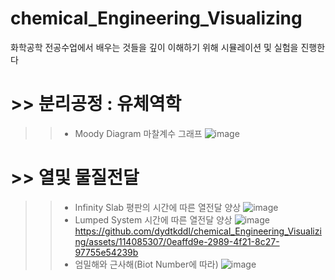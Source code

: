 # chemical_Engineering_Visualizing
화학공학 전공수업에서 배우는 것들을 깊이 이해하기 위해 시뮬레이션 및 실험을 진행한다

# >> 분리공정 : 유체역학
>> * Moody Diagram 마찰계수 그래프
>> ![image](https://github.com/dydtkddl/chemical_Engineering_Visualizing/assets/114085307/d5f2d687-d0d1-4063-a3db-33d4420333d1)



# >> 열및 물질전달
>> * Infinity Slab 평판의 시간에 따른 열전달 양상
>> ![image](https://github.com/dydtkddl/chemical_Engineering_Visualizing/assets/114085307/a3b44c52-bc55-4d8b-95aa-489dde2ea9f9)
>> * Lumped System 시간에 따른 열전달 양상
>> ![image](https://github.com/dydtkddl/chemical_Engineering_Visualizing/assets/114085307/0908f9c5-1b2a-4cf9-b093-36797a029805)
>> https://github.com/dydtkddl/chemical_Engineering_Visualizing/assets/114085307/0eaffd9e-2989-4f21-8c27-97755e54239b
>> * 엄밀해와 근사해(Biot Number에 따라)
>> ![image](https://github.com/dydtkddl/chemical_Engineering_Visualizing/assets/114085307/4fc18887-90a1-4e99-bbe8-1dbe51d86cdb)


